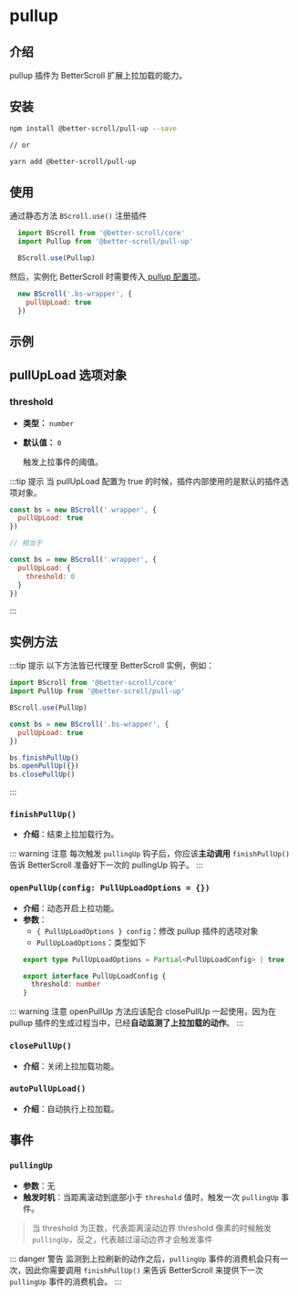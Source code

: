 # pullup

## 介绍

pullup 插件为 BetterScroll 扩展上拉加载的能力。

## 安装

```bash
npm install @better-scroll/pull-up --save

// or

yarn add @better-scroll/pull-up
```

## 使用

通过静态方法 `BScroll.use()` 注册插件

```js
  import BScroll from '@better-scroll/core'
  import Pullup from '@better-scroll/pull-up'

  BScroll.use(Pullup)
```

然后，实例化 BetterScroll 时需要传入[ pullup 配置项](./pullup.html#pullupload-选项对象)。

```js
  new BScroll('.bs-wrapper', {
    pullUpLoad: true
  })
```
## 示例

<demo qrcode-url="pullup/" :render-code="true">
  <template slot="code-template">
    <<< @/examples/vue/components/pullup/default.vue?template
  </template>
  <template slot="code-script">
    <<< @/examples/vue/components/pullup/default.vue?script
  </template>
  <template slot="code-style">
    <<< @/examples/vue/components/pullup/default.vue?style
  </template>
  <pullup-default slot="demo"></pullup-default>
</demo>

## pullUpLoad 选项对象

### threshold

  - **类型：** `number`
  - **默认值：** `0`

    触发上拉事件的阈值。


:::tip 提示
当 pullUpLoad 配置为 true 的时候，插件内部使用的是默认的插件选项对象。

```js
const bs = new BScroll('.wrapper', {
  pullUpLoad: true
})

// 相当于

const bs = new BScroll('.wrapper', {
  pullUpLoad: {
    threshold: 0
  }
})
```
:::

## 实例方法

:::tip 提示
以下方法皆已代理至 BetterScroll 实例，例如：

```js
import BScroll from '@better-scroll/core'
import PullUp from '@better-scroll/pull-up'

BScroll.use(PullUp)

const bs = new BScroll('.bs-wrapper', {
  pullUpLoad: true
})

bs.finishPullUp()
bs.openPullUp({})
bs.closePullUp()
```
:::

### `finishPullUp()`

  - **介绍**：结束上拉加载行为。

  ::: warning 注意
  每次触发 `pullingUp` 钩子后，你应该**主动调用** `finishPullUp()` 告诉 BetterScroll 准备好下一次的 pullingUp 钩子。
  :::

### `openPullUp(config: PullUpLoadOptions = {})`

  - **介绍**：动态开启上拉功能。
  - **参数**：
    - `{ PullUpLoadOptions } config`：修改 pullup 插件的选项对象
    - `PullUpLoadOptions`：类型如下
    ```typescript
    export type PullUpLoadOptions = Partial<PullUpLoadConfig> | true

    export interface PullUpLoadConfig {
      threshold: number
    }
    ```

  ::: warning 注意
  openPullUp 方法应该配合 closePullUp 一起使用，因为在 pullup 插件的生成过程当中，已经**自动监测了上拉加载的动作**。
  :::

### `closePullUp()`

  - **介绍**：关闭上拉加载功能。

### `autoPullUpLoad()`

  - **介绍**：自动执行上拉加载。

## 事件

### `pullingUp`

  - **参数**：无
  - **触发时机**：当距离滚动到底部小于 `threshold` 值时，触发一次 `pullingUp` 事件。

  > 当 threshold 为正数，代表距离滚动边界 threshold 像素的时候触发 `pullingUp`，反之，代表越过滚动边界才会触发事件

  ::: danger 警告
  监测到上拉刷新的动作之后，`pullingUp` 事件的消费机会只有一次，因此你需要调用 `finishPullUp()` 来告诉 BetterScroll 来提供下一次 `pullingUp` 事件的消费机会。
  :::
